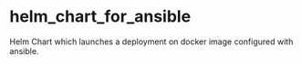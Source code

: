 # helm_chart_for_ansible
Helm Chart which launches a deployment on docker image configured with ansible.
